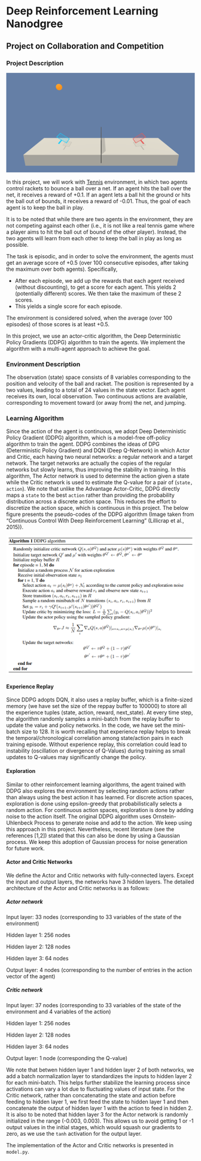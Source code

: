 # Deep Reinforcement Learning Nanodgree 
## Project on Collaboration and Competition

### Project Description

![Environment Image](figures/tennis.png)

In this project, we will work with [Tennis](https://github.com/Unity-Technologies/ml-agents/blob/master/docs/Learning-Environment-Examples.md#tennis) environment, in which two agents control rackets to bounce a ball over a net. If an agent hits the ball over the net, it receives a reward of +0.1. If an agent lets a ball hit the ground or hits the ball out of bounds, it receives a reward of -0.01. Thus, the goal of each agent is to keep the ball in play. 

It is to be noted that while there are two agents in the environment, they are not competing against each other (i.e., it is not like a real tennis game where a player aims to hit the ball out of bound of the other player). Instead, the two agents will learn from each other to keep the ball in play as long as possible. 

The task is episodic, and in order to solve the environment, the agents must get an average score of +0.5 (over 100 consecutive episodes, after taking the maximum over both agents). Specifically,

 * After each episode, we add up the rewards that each agent received (without discounting), to get a score for each agent. This yields 2 (potentially different) scores. We then take the maximum of these 2 scores.
 * This yields a single score for each episode.

The environment is considered solved, when the average (over 100 episodes) of those scores is at least +0.5.

In this project, we use an actor-critic algorithm, the Deep Deterministic Policy Gradients (DDPG) algorithm to train the agents. We implement the algorithm with a multi-agent approach to achieve the goal.

### Environment Description

The observation (state) space consists of 8 variables corresponding to the position and velocity of the ball and racket. The position is represented by a two values, leading to a total of 24 values in the state vector. Each agent receives its own, local observation. Two continuous actions are available, corresponding to movement toward (or away from) the net, and jumping. 

### Learning Algorithm

Since the action of the agent is continuous, we adopt Deep Deterministic Policy Gradient (DDPG) algorithm, which is a model-free off-policy algorithm to train the agent. DDPG combines the ideas of DPG (Deterministic Policy Gradient) and DQN (Deep Q-Network) in which Actor and Critic, each having two neural networks: a regular network and a target network. The target networks are actually the copies of the regular networks but slowly learns, thus improving the stability in training. In this algorithm, The Actor network is used to determine the action given a state while the Critic network is used to estimate the Q-value for a pair of (`state, action`). We note that unlike the Advantage Actor-Critic, DDPG directly maps a `state` to the best `action` rather than providing the probability distribution across a discrete action space. This reduces the effort to discretize the action space, which is continuous in this project. The below figure presents the pseudo-codes of the DDPG algorithm (Image taken from “Continuous Control With Deep Reinforcement Learning” (Lillicrap et al., 2015)).

![DDPG Algorithm](figures/algorithm.png)

#### Experience Replay

Since DDPG adopts DQN, it also uses a replay buffer, which is a finite-sized memory (we have set the size of the reppay buffer to 100000) to store all the experience tuples (state, action, reward, next_state). At every time step, the algorithm randomly samples a mini-batch from the replay buffer to update the value and policy networks. In the code, we have set the mini-batch size to 128. It is worth recalling that experience replay helps to break the temporal/chronological correlation among state/action pairs in each training episode. Without experience replay, this correlation could lead to instability (oscillation or divergence of Q-Values) during training as small updates to Q-values may significantly change the policy.

#### Exploration 

Similar to other reinforcement learning algorithms, the agent trained with DDPG also explores the environment by selecting random actions rather than always using the best action it has learned. For discrete action spaces, exploration is done using epsilon-greedy that probabilistically selects a random action. For continuous action spaces, exploration is done by adding noise to the action itself. The original DDPG algorithm uses Ornstein-Uhlenbeck Process to generate noise and add to the action. We keep using this approach in this project. Nevertheless, recent literature (see the references [1,2]) stated that this can also be done by using a Gaussian process. We keep this adoption of Gaussian process for noise generation for future work.  

#### Actor and Critic Networks

We define the Actor and Critic networks with fully-connected layers. Except the input and output layers, the networks have 3 hidden layers. The detailed architecture of the Actor and Critic networks is as follows:

##### Actor network

Input layer: 33 nodes (corresponding to 33 variables of the state of the environment)

Hidden layer 1: 256 nodes

Hidden layer 2: 128 nodes

Hidden layer 3: 64 nodes

Output layer: 4 nodes (corresponding to the number of entries in the action vector of the agent)

##### Critic network

Input layer: 37 nodes (corresponding to 33 variables of the state of the environment and 4 variables of the action)

Hidden layer 1: 256 nodes

Hidden layer 2: 128 nodes

Hidden layer 3: 64 nodes

Output layer: 1 node (corresponding the Q-value)

We note that betwen hidden layer 1 and hidden layer 2 of both networks, we add a batch normalization layer to standardizes the inputs to hidden layer 2 for each mini-batch. This helps further stabilize the learning process since activations can vary a lot due to fluctuating values of input state. For the Critic network, rather than concatenating the state and action before feeding to hidden layer 1, we first feed the state to hidden layer 1 and then concatenate the output of hidden layer 1 with the action to feed in hidden 2. It is also to be noted that hidden layer 3 for the Actor network is randomly initialized in the range (-0.003, 0.003). This allows us to avoid getting 1 or -1 output values in the initial stages, which would squash our gradients to zero, as we use the `tanh` activation for the output layer.

The implementation of the Actor and Critic networks is presented in `model.py`.
